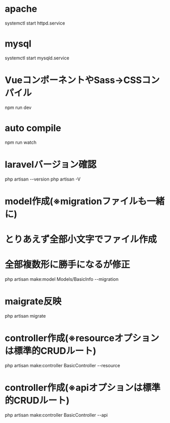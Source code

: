 # apache
systemctl start httpd.service

# mysql
systemctl start mysqld.service

# VueコンポーネントやSass->CSSコンパイル
npm run dev

# auto compile
npm run watch

# laravelバージョン確認
php artisan --version
php artisan -V

# model作成(※migrationファイルも一緒に)
# とりあえず全部小文字でファイル作成
# 全部複数形に勝手になるが修正
php artisan make:model Models/BasicInfo --migration

# maigrate反映
php artisan migrate

# controller作成(※resourceオプションは標準的CRUDルート)
php artisan make:controller BasicController --resource

# controller作成(※apiオプションは標準的CRUDルート)
php artisan make:controller BasicController --api
